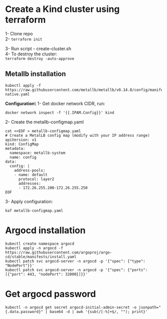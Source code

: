 # Create a Kind cluster using terraform 
1- Clone repo \
2- 
```terraform init```

3- Run script - create-cluster.sh \
4- To destroy the cluster:\
```terraform destroy -auto-approve```

## Metallb installation

```
kubectl apply -f https://raw.githubusercontent.com/metallb/metallb/v0.14.8/config/manifests/metallb-native.yaml
```

**Configuration**\\
1- Get docker network CIDR, run:
```
docker network inspect -f '{{.IPAM.Config}}' kind
```
2- Create the metallb-configmap.yaml
```
cat <<EOF > metallb-configmap.yaml
# Create a MetalLB config map (modify with your IP address range)
apiVersion: v1
kind: ConfigMap
metadata:
  namespace: metallb-system
  name: config
data:
  config: |
    address-pools:
    - name: default
      protocol: layer2
      addresses:
      - 172.26.255.200-172.26.255.250
EOF
```

3- Apply configuration:
```
kaf metallb-configmap.yaml
```
# Argocd installation
```
kubectl create namespace argocd 
kubectl apply -n argocd -f https://raw.githubusercontent.com/argoproj/argo-cd/stable/manifests/install.yaml
kubectl patch svc argocd-server -n argocd -p '{"spec": {"type": "NodePort"}}'
kubectl patch svc argocd-server -n argocd -p '{"spec": {"ports": [{"port": 443, "nodePort": 32000}]}}'
```
# Get argocd password
```
kubectl -n argocd get secret argocd-initial-admin-secret -o jsonpath="{.data.password}" | base64 -d | awk '{sub(/[-%]+$/, ""); print}'
```
